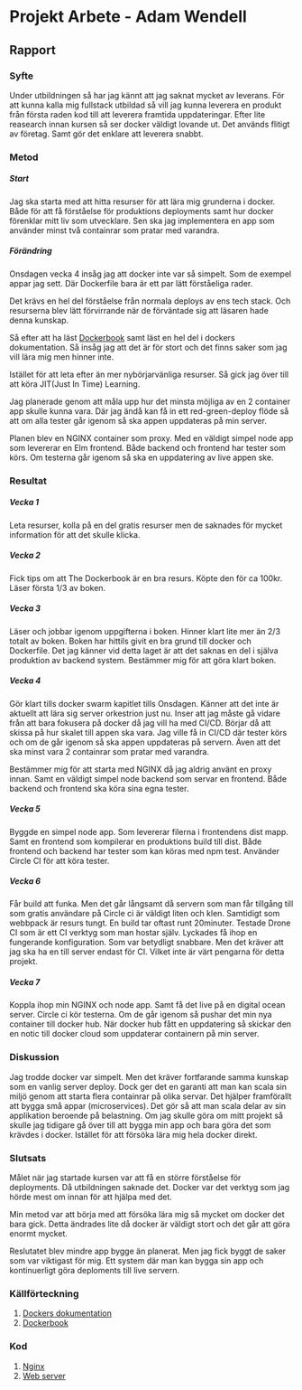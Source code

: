 # Projekt Arbete - Adam Wendell

## Rapport

### Syfte

Under utbildningen så har jag kännt att jag saknat mycket av leverans. 
För att kunna kalla mig fullstack utbildad så vill jag kunna leverera en produkt
från första raden kod till att leverera framtida uppdateringar.
Efter lite reasearch innan kursen så ser docker väldigt lovande ut. Det används flitigt av företag. Samt gör det enklare att leverera snabbt.

### Metod

##### Start

Jag ska starta med att hitta resurser för att lära mig grunderna i docker. 
Både för att få förståelse för produktions deployments samt hur docker förenklar 
mitt liv som utvecklare.
Sen ska jag implementera en app som använder minst två containrar som pratar med varandra. 

##### Förändring

Onsdagen vecka 4 insåg jag att docker inte var så simpelt. Som de exempel appar jag sett. Där Dockerfile bara är ett par lätt förståeliga rader.

Det krävs en hel del förståelse från normala deploys av ens tech stack. Och resurserna blev lätt förvirrande när de förväntade sig att läsaren hade denna kunskap.

Så efter att ha läst [Dockerbook](https://www.dockerbook.com/) samt läst en hel del i dockers dokumentation. Så insåg jag att det är för stort och det finns saker som jag vill lära mig men hinner inte.

Istället för att leta efter än mer nybörjarvänliga resurser. Så gick jag över till att köra JIT(Just In Time) Learning. 

Jag planerade genom att måla upp hur det minsta möjliga av en 2 container app skulle kunna vara. Där jag ändå kan få in ett red-green-deploy flöde så att om alla tester går igenom så ska appen uppdateras på min server.

Planen blev en NGINX container som proxy. Med en väldigt simpel node app som levererar en Elm frontend. Både backend och frontend har tester som körs. Om testerna går igenom så ska en uppdatering av live appen ske.

### Resultat

##### Vecka 1

Leta resurser, kolla på en del gratis resurser men de saknades för mycket information för att det skulle klicka.

##### Vecka 2

Fick tips om att The Dockerbook är en bra resurs. Köpte den för ca 100kr. 
Läser första 1/3 av boken. 

##### Vecka 3

Läser och jobbar igenom uppgifterna i boken. Hinner klart lite mer än 2/3 totalt av boken. Boken har hittils givit en bra grund till docker och Dockerfile. Det jag känner vid detta laget är att det saknas en del i själva produktion av backend system. 
Bestämmer mig för att göra klart boken.

##### Vecka 4

Gör klart tills docker swarm kapitlet tills Onsdagen. Känner att det inte är aktuellt att lära sig server orkestrion just nu. Inser att jag måste gå vidare från att bara fokusera på docker då jag vill ha med CI/CD. Börjar då att skissa på hur skalet till appen ska vara. Jag ville få in CI/CD där tester körs och om de går igenom så ska appen uppdateras på servern. Även att det ska minst vara 2 containrar som pratar med varandra.

Bestämmer mig för att starta med NGINX då jag aldrig använt en proxy innan. Samt en väldigt simpel node backend som servar en frontend. Både backend och frontend ska köra sina egna tester.


##### Vecka 5 

Byggde en simpel node app. Som levererar filerna i frontendens dist mapp. Samt en frontend som kompilerar en produktions build till dist. Både frontend och backend har tester som kan köras med npm test. Använder Circle CI för att köra tester. 

##### Vecka 6

Får build att funka. Men det går långsamt då servern som man får tillgång till som gratis användare på Circle ci är väldigt liten och klen. Samtidigt som webbpack är resurs tungt. En build tar oftast runt 20minuter. Testade Drone CI som är ett CI verktyg som man hostar själv. Lyckades få ihop en fungerande konfiguration. Som var betydligt snabbare. Men det kräver att jag ska ha en till server endast för CI. Vilket inte är värt pengarna för detta projekt. 

##### Vecka 7 

Koppla ihop min NGINX och node app. Samt få det live på en digital ocean server.
Circle ci kör testerna. Om de går igenom så pushar det min nya container till docker hub. När docker hub fått en uppdatering så skickar den en notic till docker cloud som uppdaterar containern på min server.


### Diskussion

Jag trodde docker var simpelt. Men det kräver fortfarande samma kunskap som en vanlig server deploy. Dock ger det en garanti att man kan scala sin miljö genom att starta flera containrar på olika servar. Det hjälper framförallt att bygga små appar (microservices). Det gör så att man scala delar av sin applikation beroende på belastning.
Om jag skulle göra om mitt projekt så skulle jag tidigare gå över till att bygga min app och bara göra det som krävdes i docker. Istället för att försöka lära mig hela docker direkt.


### Slutsats

Målet när jag startade kursen var att få en större förståelse för deployments. Då utbildningen saknade det. Docker var det verktyg som jag hörde mest om innan för att hjälpa med det.

Min metod var att börja med att försöka lära mig så mycket om docker det bara gick. Detta ändrades lite då docker är väldigt stort och det går att göra enormt mycket.

Reslutatet blev mindre app bygge än planerat. Men jag fick byggt de saker som var viktigast för mig. Ett system där man kan bygga sin app och kontinuerligt göra deploments till live servern.


### Källförteckning

 1. [Dockers dokumentation](https://docs.docker.com/)
 2. [Dockerbook](https://www.dockerbook.com/)


### Kod

 1. [Nginx](https://github.com/AdamWendell/projektnginx)
 2. [Web server](https://github.com/AdamWendell/projektweb)
